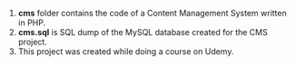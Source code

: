 1) <b>cms</b> folder contains the code of a Content Management System written in PHP.
2) <b>cms.sql</b> is SQL dump of the MySQL database created for the CMS project.
3) This project was created while doing a course on Udemy.

